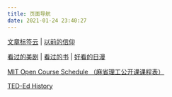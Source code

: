 ```yaml
---
title: 页面导航
date: 2021-01-24 23:40:27
---
```


[文章标签云](/tags) | [以前的信仰](/pages/said-before)

[看过的美剧](/pages/tv-us)
| [看过的书](/pages/books-read)
| [好看的日漫](/pages/tv-jp)

[MIT Open Course Schedule （麻省理工公开课课程表）](/pages/mit-open-course-schedule)

[TED-Ed History](/pages/ted-ed-history)
